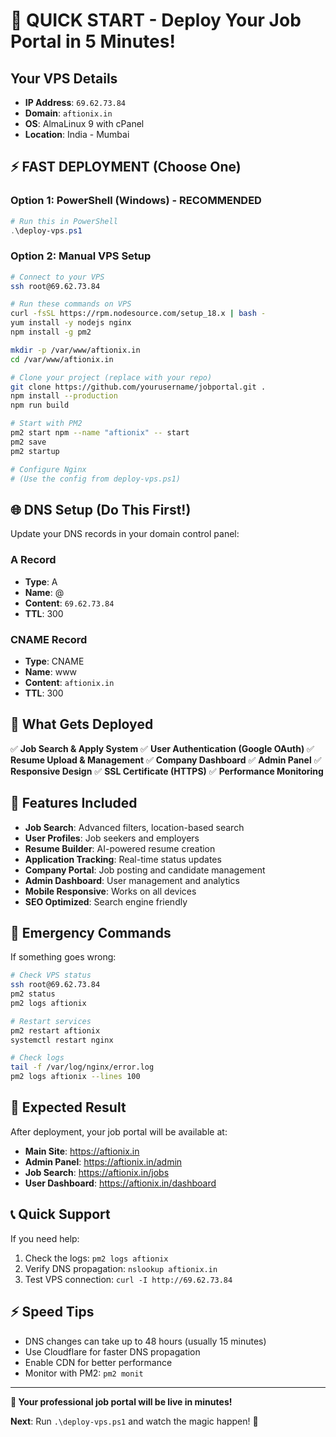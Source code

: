 # 🚀 QUICK START - Deploy Your Job Portal in 5 Minutes!

## Your VPS Details
- **IP Address**: `69.62.73.84`
- **Domain**: `aftionix.in`
- **OS**: AlmaLinux 9 with cPanel
- **Location**: India - Mumbai

## ⚡ FAST DEPLOYMENT (Choose One)

### Option 1: PowerShell (Windows) - RECOMMENDED
```powershell
# Run this in PowerShell
.\deploy-vps.ps1
```

### Option 2: Manual VPS Setup
```bash
# Connect to your VPS
ssh root@69.62.73.84

# Run these commands on VPS
curl -fsSL https://rpm.nodesource.com/setup_18.x | bash -
yum install -y nodejs nginx
npm install -g pm2

mkdir -p /var/www/aftionix.in
cd /var/www/aftionix.in

# Clone your project (replace with your repo)
git clone https://github.com/yourusername/jobportal.git .
npm install --production
npm run build

# Start with PM2
pm2 start npm --name "aftionix" -- start
pm2 save
pm2 startup

# Configure Nginx
# (Use the config from deploy-vps.ps1)
```

## 🌐 DNS Setup (Do This First!)

Update your DNS records in your domain control panel:

### A Record
- **Type**: A
- **Name**: @
- **Content**: `69.62.73.84`
- **TTL**: 300

### CNAME Record
- **Type**: CNAME
- **Name**: www
- **Content**: `aftionix.in`
- **TTL**: 300

## 🔧 What Gets Deployed

✅ **Job Search & Apply System**
✅ **User Authentication (Google OAuth)**
✅ **Resume Upload & Management**
✅ **Company Dashboard**
✅ **Admin Panel**
✅ **Responsive Design**
✅ **SSL Certificate (HTTPS)**
✅ **Performance Monitoring**

## 📱 Features Included

- **Job Search**: Advanced filters, location-based search
- **User Profiles**: Job seekers and employers
- **Resume Builder**: AI-powered resume creation
- **Application Tracking**: Real-time status updates
- **Company Portal**: Job posting and candidate management
- **Admin Dashboard**: User management and analytics
- **Mobile Responsive**: Works on all devices
- **SEO Optimized**: Search engine friendly

## 🚨 Emergency Commands

If something goes wrong:

```bash
# Check VPS status
ssh root@69.62.73.84
pm2 status
pm2 logs aftionix

# Restart services
pm2 restart aftionix
systemctl restart nginx

# Check logs
tail -f /var/log/nginx/error.log
pm2 logs aftionix --lines 100
```

## 🎯 Expected Result

After deployment, your job portal will be available at:
- **Main Site**: https://aftionix.in
- **Admin Panel**: https://aftionix.in/admin
- **Job Search**: https://aftionix.in/jobs
- **User Dashboard**: https://aftionix.in/dashboard

## 📞 Quick Support

If you need help:
1. Check the logs: `pm2 logs aftionix`
2. Verify DNS propagation: `nslookup aftionix.in`
3. Test VPS connection: `curl -I http://69.62.73.84`

## ⚡ Speed Tips

- DNS changes can take up to 48 hours (usually 15 minutes)
- Use Cloudflare for faster DNS propagation
- Enable CDN for better performance
- Monitor with PM2: `pm2 monit`

---

**🎉 Your professional job portal will be live in minutes!**

**Next**: Run `.\deploy-vps.ps1` and watch the magic happen! 🚀
